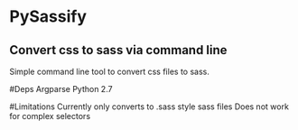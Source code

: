 PySassify
=========

Convert css to sass via command line
--------------

Simple command line tool to convert css files to sass.

#Deps
Argparse
Python 2.7

#Limitations
Currently only converts to .sass style sass files
Does not work for complex selectors